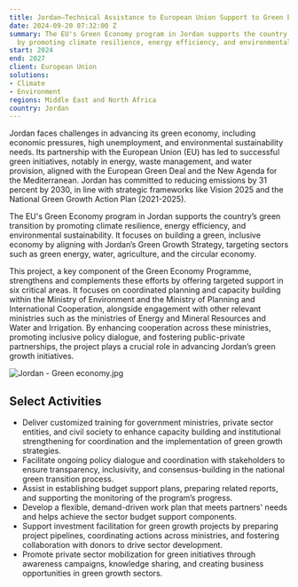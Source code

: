 ```yaml
---
title: Jordan—Technical Assistance to European Union Support to Green Economy
date: 2024-09-20 07:32:00 Z
summary: The EU's Green Economy program in Jordan supports the country’s green transition
  by promoting climate resilience, energy efficiency, and environmental sustainability.
start: 2024
end: 2027
client: European Union
solutions:
- Climate
- Environment
regions: Middle East and North Africa
country: Jordan
---
```


Jordan faces challenges in advancing its green economy, including economic pressures, high unemployment, and environmental sustainability needs. Its partnership with the European Union (EU) has led to successful green initiatives, notably in energy, waste management, and water provision, aligned with the European Green Deal and the New Agenda for the Mediterranean. Jordan has committed to reducing emissions by 31 percent by 2030, in line with strategic frameworks like Vision 2025 and the National Green Growth Action Plan (2021-2025).

The EU's Green Economy program in Jordan supports the country’s green transition by promoting climate resilience, energy efficiency, and environmental sustainability. It focuses on building a green, inclusive economy by aligning with Jordan’s Green Growth Strategy, targeting sectors such as green energy, water, agriculture, and the circular economy.

This project, a key component of the Green Economy Programme, strengthens and complements these efforts by offering targeted support in six critical areas. It focuses on coordinated planning and capacity building within the Ministry of Environment and the Ministry of Planning and International Cooperation, alongside engagement with other relevant ministries such as the ministries of Energy and Mineral Resources and Water and Irrigation. By enhancing cooperation across these ministries, promoting inclusive policy dialogue, and fostering public-private partnerships, the project plays a crucial role in advancing Jordan’s green growth initiatives.

![Jordan - Green economy.jpg](/uploads/Jordan%20-%20Green%20economy.jpg)

## Select Activities

* Deliver customized training for government ministries, private sector entities, and civil society to enhance capacity building and institutional strengthening for coordination and the implementation of green growth strategies.
* Facilitate ongoing policy dialogue and coordination with stakeholders to ensure transparency, inclusivity, and consensus-building in the national green transition process.
* Assist in establishing budget support plans, preparing related reports, and supporting the monitoring of the program’s progress.
* Develop a flexible, demand-driven work plan that meets partners' needs and helps achieve the sector budget support components.
* Support investment facilitation for green growth projects by preparing project pipelines, coordinating actions across ministries, and fostering collaboration with donors to drive sector development.
* Promote private sector mobilization for green initiatives through awareness campaigns, knowledge sharing, and creating business opportunities in green growth sectors.
